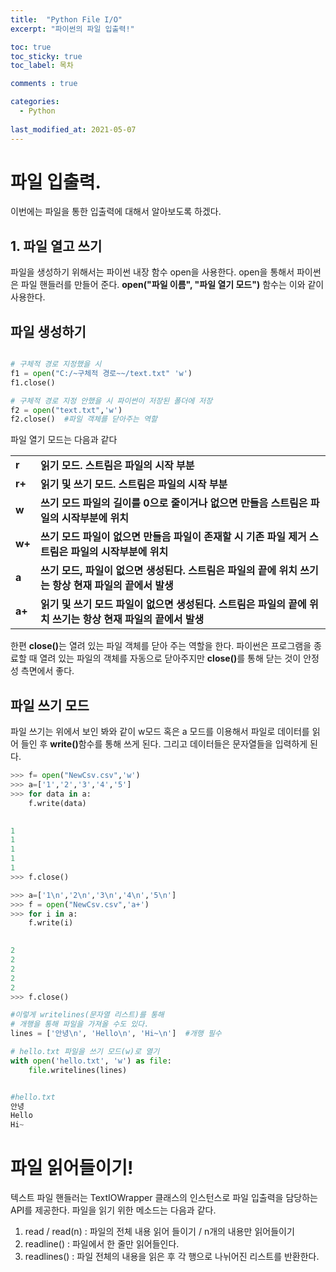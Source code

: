 ```yaml
---
title:  "Python File I/O"
excerpt: "파이썬의 파일 입출력!"

toc: true
toc_sticky: true
toc_label: 목차

comments : true

categories:
  - Python
  
last_modified_at: 2021-05-07
---
```


# 파일 입출력.

이번에는 파일을 통한 입출력에 대해서 알아보도록 하겠다.

## 1. 파일 열고 쓰기
파일을 생성하기 위해서는 파이썬 내장 함수 open을 사용한다.
open을 통해서 파이썬은 파일 핸들러를 만들어 준다.
<strong>open("파일 이름", "파일 열기 모드")</strong> 함수는 이와 같이 사용한다.

## 파일 생성하기

```py

# 구체적 경로 지정했을 시
f1 = open("C:/~구체적 경로~~/text.txt" 'w')
f1.close()

# 구체적 경로 지정 안했을 시 파이썬이 저장된 폴더에 저장 
f2 = open("text.txt",'w')   
f2.close()  #파일 객체를 닫아주는 역할
```
파일 열기 모드는  다음과 같다

<table>
    <tr>
        <td><strong> r </strong></td>
        <td><strong> 읽기 모드. 스트림은 파일의 시작 부분  </strong></td>
    </tr>
     <tr>
        <td><strong> r+ </strong></td>
        <td><strong> 읽기 및 쓰기 모드. 스트림은 파일의 시작 부분 </strong></td>
    </tr>
     <tr>
        <td><strong> w </strong></td>
        <td><strong> 쓰기 모드  파일의 길이를 0으로 줄이거나 없으면 만들음 스트림은 파일의 시작부분에 위치</strong></td>
    </tr>
      <tr>
        <td><strong> w+ </strong></td>
        <td><strong> 쓰기 모드  파일이 없으면 만들음 파일이 존재할 시 기존 파일 제거 스트림은 파일의 시작부분에 위치</strong></td>
    </tr>
     <tr>
        <td><strong> a </strong></td>
        <td><strong> 쓰기 모드, 파일이 없으면 생성된다. 스트림은 파일의 끝에 위치 쓰기는 항상 현재 파일의 끝에서 발생</strong></td>
    </tr>
        <tr>
        <td><strong> a+ </strong></td>
        <td><strong> 읽기 및 쓰기 모드 파일이 없으면 생성된다. 스트림은 파일의 끝에 위치 쓰기는 항상 현재 파일의 끝에서 발생</strong></td>
    </tr>
</table>

한편 <strong>close()</strong>는 열려 있는 파일 객체를 닫아 주는 역할을 한다. 파이썬은 프로그램을 종료할 때 열려 있는 파일의 객체를
자동으로 닫아주지만 <strong>close()</strong>를 통해 닫는 것이 안정성 측면에서 좋다.

## 파일 쓰기 모드

파일 쓰기는 위에서 보인 봐와 같이 w모드 혹은 a 모드를 이용해서 파일로 데이터를 읽어 들인 후
<strong>write()</strong>함수를 통해 쓰게 된다. 그리고 데이터들은 문자열들을 입력하게 된다.

```py 
>>> f= open("NewCsv.csv",'w')
>>> a=['1','2','3','4','5']
>>> for data in a:
	f.write(data)

	
1
1
1
1
1
>>> f.close()

>>> a=['1\n','2\n','3\n','4\n','5\n']
>>> f = open("NewCsv.csv",'a+')
>>> for i in a:
	f.write(i)

	
2
2
2
2
2
>>> f.close()

#이렇게 writelines(문자열 리스트)를 통해 
# 개행을 통해 파일을 가져올 수도 있다.
lines = ['안녕\n', 'Hello\n', 'Hi~\n']  #개행 필수

# hello.txt 파일을 쓰기 모드(w)로 열기
with open('hello.txt', 'w') as file:  
    file.writelines(lines)


#hello.txt
안녕
Hello
Hi~
```

# 파일 읽어들이기!

텍스트 파일 핸들러는 TextIOWrapper 클래스의 인스턴스로 파일 입출력을 담당하는 API를 제공한다.
파일을 읽기 위한 메소드는 다음과 같다.

1. read / read(n) : 파일의 전체 내용 읽어 들이기 / n개의 내용만 읽어들이기
2. readline() : 파일에서 한 줄만 읽어들인다.
3. readlines() : 파일 전체의 내용을 읽은 후 각 행으로 나뉘어진 리스트를 반환한다.















